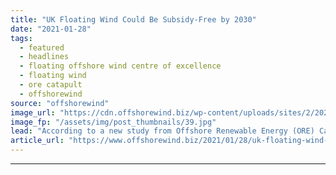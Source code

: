```yaml
---
title: "UK Floating Wind Could Be Subsidy-Free by 2030"
date: "2021-01-28"
tags: 
  - featured
  - headlines
  - floating offshore wind centre of excellence
  - floating wind
  - ore catapult
  - offshorewind
source: "offshorewind"
image_url: "https://cdn.offshorewind.biz/wp-content/uploads/sites/2/2021/01/28142011/Hywind-Scotland_Equinor_archive.jpg"
image_fp: "/assets/img/post_thumbnails/39.jpg"
lead: "According to a new study from Offshore Renewable Energy (ORE) Catapult, large floating wind"
article_url: "https://www.offshorewind.biz/2021/01/28/uk-floating-wind-could-be-subsidy-free-by-2030/"
---
```


---
